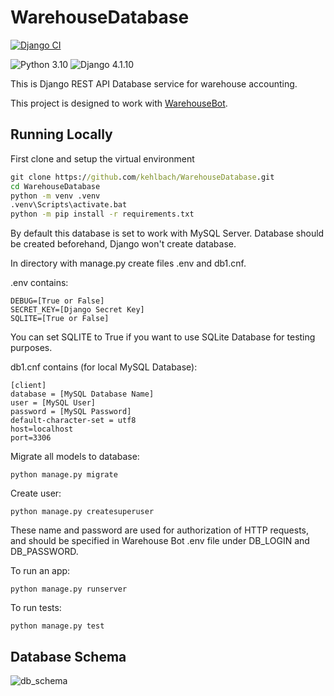 # WarehouseDatabase
[![Django CI](https://github.com/kehlbach/WarehouseDatabase/actions/workflows/django.yml/badge.svg)](https://github.com/kehlbach/WarehouseDatabase/actions/workflows/django.yml)

![Python 3.10](https://img.shields.io/badge/python-3.10-blue.svg)
![Django 4.1.10](https://img.shields.io/badge/django-4.1.10-blue.svg)

This is Django REST API Database service for warehouse accounting.

This project is designed to work with [WarehouseBot](https://github.com/kehlbach/WarehouseBot).

## Running Locally

First clone and setup the virtual environment

```cmd
git clone https://github.com/kehlbach/WarehouseDatabase.git
cd WarehouseDatabase
python -m venv .venv
.venv\Scripts\activate.bat
python -m pip install -r requirements.txt
```

By default this database is set to work with MySQL Server. Database should be created beforehand, Django won't create database.

In directory with manage.py create files .env and db1.cnf.

.env contains:

```
DEBUG=[True or False]
SECRET_KEY=[Django Secret Key]
SQLITE=[True or False]
```

You can set SQLITE to True if you want to use SQLite Database for testing purposes.

db1.cnf contains (for local MySQL Database):

```
[client]
database = [MySQL Database Name]
user = [MySQL User]
password = [MySQL Password]
default-character-set = utf8
host=localhost
port=3306
```

Migrate all models to database:

```
python manage.py migrate
```

Create user:

```
python manage.py createsuperuser
```

These name and password are used for authorization of HTTP requests, and should be specified in Warehouse Bot .env file under DB_LOGIN and DB_PASSWORD.

To run an app:

```
python manage.py runserver
```

To run tests:

```
python manage.py test
```

## Database Schema

![db_schema](https://github.com/user-attachments/assets/160bfc62-1626-4ad9-8c86-6720577abafb)
